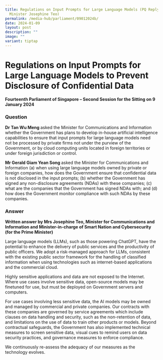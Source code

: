```yaml
---
title: Regulations on Input Prompts for Large Language Models (PQ Reply by
  Minister Josephine Teo)
permalink: /media-hub/parliament/09012024b/
date: 2024-01-09
layout: post
description: ""
image: ""
variant: tiptap
---
```

<h1>Regulations on Input Prompts for Large Language Models to Prevent Disclosure of Confidential Data</h1><p><strong>Fourteenth Parliament of Singapore – Second Session for the Sitting on 9 January 2024</strong></p><h3>Question</h3><p><strong>Dr Tan Wu Meng </strong>asked the Minister for Communications and Information whether the Government has plans to develop in-house artificial intelligence capabilities to ensure that input prompts for large language models need not be processed by private firms not under the purview of the Government, or by cloud computing units located in foreign territories or under foreign jurisdiction or control.&nbsp;</p><p></p><p><strong>Mr Gerald Giam Yean Song </strong>asked the Minister for Communications and Information (a) when using large language models owned by private or foreign companies, how does the Government ensure that confidential data is not disclosed in the input prompts; (b) whether the Government has signed any non-disclosure agreements (NDAs) with these companies; (c) what are the companies that the Government has signed NDAs with; and (d) how does the Government monitor compliance with such NDAs by these companies.</p><p></p><h3>Answer</h3><p><strong>Written answer by Mrs Josephine Teo, Minister for Communications and Information and Minister-in-charge of Smart Nation and Cybersecurity (for the Prime Minister)</strong></p><p>Large language models (LLMs), such as those powering ChatGPT, have the potential to enhance the delivery of public services and the productivity of public officers. We adopt a risk-managed approach for LLMs, consistent with the existing public sector framework for the handling of classified information&nbsp;when using technologies such as internet-based applications and the commercial cloud.</p><p></p><p>Highly&nbsp;sensitive applications and data&nbsp;are not exposed to the Internet. Where use cases involve sensitive data, open-source models&nbsp;may be finetuned&nbsp;for use,&nbsp;but must be&nbsp;deployed on Government servers and computers.</p><p></p><p>For use cases involving less sensitive data, the AI&nbsp;models&nbsp;may be&nbsp;owned and&nbsp;managed by&nbsp;commercial and private&nbsp;companies.&nbsp;Our contracts with these companies are governed by service&nbsp;agreements which include clauses on data handling and security, such as the non-retention of data, and limitations on the use of data&nbsp;to train other products or models.&nbsp;Beyond contractual safeguards, the Government has also implemented technical measures to screen sensitive data,&nbsp;visual&nbsp;cues to remind&nbsp;users on data security practices, and governance measures to enforce compliance.</p><p></p><p>We continuously re-assess the adequacy of our measures as the technology evolves.</p>